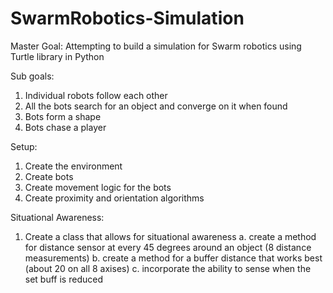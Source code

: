 # SwarmRobotics-Simulation

Master Goal:
Attempting to build a simulation for Swarm robotics using Turtle library in Python

Sub goals:
1.	Individual robots follow each other 
2.	All the bots search for an object and converge on it when found
3.	Bots form a shape
4. Bots chase a player

Setup:
1.	Create the environment 
2.	Create bots
3.	Create movement logic for the bots
4.	Create proximity and orientation algorithms 

Situational Awareness:
1. Create a class that allows for situational awareness
    a. create a method for distance sensor at every 45 degrees around an object (8 distance measurements)
    b. create a method for a buffer distance that works best (about 20 on all 8 axises)
    c. incorporate the ability to sense when the set buff is reduced